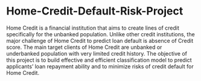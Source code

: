 # Home-Credit-Default-Risk-Project
Home Credit is a financial institution that aims to create lines of credit specifically for the unbanked population. Unlike other credit institutions, the major challenge of Home Credit to predict loan default is absence of Credit score. The main target clients of Home Credit are unbanked or underbanked population with very limited credit history. The objective of this project is to build effective and efficient classification model to predict applicants’ loan repayment ability and to minimize risks of credit default for Home Credit.
